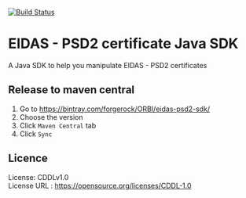 <!--
 * The contents of this file are subject to the terms of the Common Development and
 * Distribution License (the License). You may not use this file except in compliance with the
 * License.
 *
 * You can obtain a copy of the License at legal/CDDLv1.0.txt. See the License for the
 * specific language governing permission and limitations under the License.
 *
 * When distributing Covered Software, include this CDDL Header Notice in each file and include
 * the License file at legal/CDDLv1.0.txt. If applicable, add the following below the CDDL
 * Header, with the fields enclosed by brackets [] replaced by your own identifying
 * information: "Portions copyright [year] [name of copyright owner]".
 *
 * Copyright 2017 ForgeRock AS.
-->
[![Build Status](https://travis-ci.org/ForgeRock/eidas-psd2-sdk.svg?branch=master)](https://travis-ci.org/ForgeRock/eidas-psd2-sdk)
# EIDAS - PSD2 certificate Java SDK
A Java SDK to help you manipulate EIDAS - PSD2 certificates

## Release to maven central
1. Go to https://bintray.com/forgerock/ORBI/eidas-psd2-sdk/
1. Choose the version
1. Click `Maven Central` tab
1. Click `Sync`

## Licence
License:	CDDLv1.0 \
License URL	: https://opensource.org/licenses/CDDL-1.0
